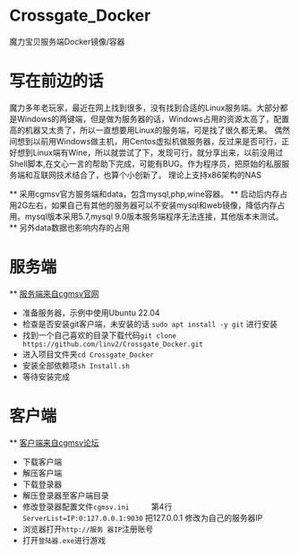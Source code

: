 # Crossgate_Docker
魔力宝贝服务端Docker镜像/容器

# 写在前边的话
魔力多年老玩家，最近在网上找到很多，没有找到合适的Linux服务端。大部分都是Windows的两键端，但是做为服务器的话，Windows占用的资源太高了，配置高的机器又太贵了，所以一直想要用Linux的服务端，可是找了很久都无果。
偶然间想到以前用Windows做主机，用Centos虚拟机做服务器，反过来是否可行，正好想到Linux端有Wine，所以就尝试了下，发现可行，就分享出来，以前没用过Shell脚本,在文心一言的帮助下完成，可能有BUG。作为程序员，把原始的私服服务端和互联网技术结合了，也算个小创新了。
理论上支持x86架构的NAS

** 采用cgmsv官方服务端和data，包含mysql,php,wine容器。
** 启动后内存占用2G左右，如果自己有其他的服务器可以不安装mysql和web镜像，降低内存占用。mysql版本采用5.7,mysql 9.0版本服务端程序无法连接，其他版本未测试。
** 另外data数据也影响内存的占用

# 服务端
** [服务端来自cgmsv官网](https://www.cgmsv.com/)
- 准备服务器，示例中使用Ubuntu 22.04
- 检查是否安装git客户端，未安装的话 `sudo apt install -y git` 进行安装
- 找到一个自己喜欢的目录下载代码`git clone https://github.com/linv2/Crossgate_Docker.git`
- 进入项目文件夹`cd Crossgate_Docker`
- 安装全部依赖项`sh Install.sh`
- 等待安装完成

# 客户端
** [客户端来自cgmsv论坛](https://down.cgmsv.com/cgtw_7.1_20220101.7z)
- 下载客户端  
- 解压客户端  
- 下载登录器   
- 解压登录器至客户端目录               
- 修改登录器配置文件`cgmsv.ini`         
第4行 `ServerList=IP:0:127.0.0.1:9030`
把127.0.0.1 修改为自己的服务器IP
- 浏览器打开`http://服务 器IP`注册账号
- 打开`登陆器.exe`进行游戏
